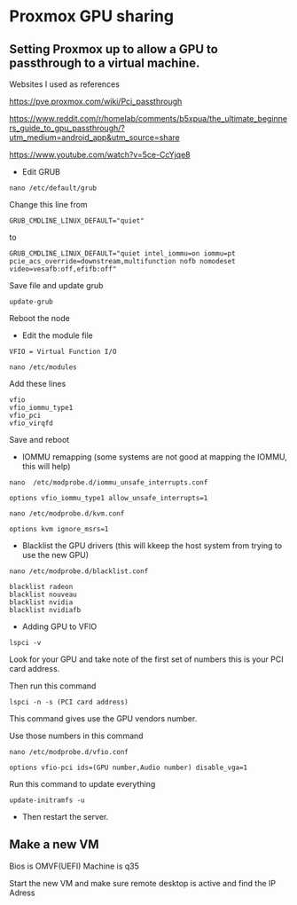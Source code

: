 # Proxmox GPU sharing


## Setting Proxmox up to allow a GPU to passthrough to a virtual machine. 

Websites I used as references

https://pve.proxmox.com/wiki/Pci_passthrough

https://www.reddit.com/r/homelab/comments/b5xpua/the_ultimate_beginners_guide_to_gpu_passthrough/?utm_medium=android_app&utm_source=share

https://www.youtube.com/watch?v=5ce-CcYjqe8

* Edit GRUB

```
nano /etc/default/grub
```

Change this line from
```
GRUB_CMDLINE_LINUX_DEFAULT="quiet"
```
to
```
GRUB_CMDLINE_LINUX_DEFAULT="quiet intel_iommu=on iommu=pt pcie_acs_override=downstream,multifunction nofb nomodeset video=vesafb:off,efifb:off"
```

Save file and update grub
```
update-grub
```

Reboot the node

* Edit the module file

```
VFIO = Virtual Function I/O
```

```
nano /etc/modules
```

Add these lines

```
vfio
vfio_iommu_type1
vfio_pci
vfio_virqfd
```

Save and reboot

* IOMMU remapping (some systems are not good at mapping the IOMMU, this will help)

```
nano  /etc/modprobe.d/iommu_unsafe_interrupts.conf
```

```
options vfio_iommu_type1 allow_unsafe_interrupts=1
```

```
nano /etc/modprobe.d/kvm.conf
```

```
options kvm ignore_msrs=1
```

* Blacklist the GPU drivers (this will kkeep the host system from trying to use the new GPU)

```
nano /etc/modprobe.d/blacklist.conf
```

```
blacklist radeon
blacklist nouveau
blacklist nvidia
blacklist nvidiafb
```

* Adding GPU to VFIO

```
lspci -v
```

Look for your GPU and take note of the first set of numbers this is your PCI card address.

Then run this command

```
lspci -n -s (PCI card address)
```

This command gives use the GPU vendors number.

Use those numbers in this command

```
nano /etc/modprobe.d/vfio.conf
```

```
options vfio-pci ids=(GPU number,Audio number) disable_vga=1
```

Run this command to update everything

```
update-initramfs -u
```

* Then restart the server.

## Make a new VM

Bios is OMVF(UEFI)
Machine is q35

Start the new VM and make sure remote desktop is active
and find the IP Adress
